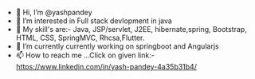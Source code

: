 - 👋 Hi, I’m @yashpandey
- 👀 I’m interested in Full stack devlopment in java
- 💫 My skill's are:- 
     Java, JSP/servlet, J2EE, hibernate,spring,
     Bootstrap, HTML, CSS, SpringMVC, Rhcsa,Flutter. 
- 🌱 I’m currently currently working on springboot and Angularjs
- 📫 How to reach me ...Click on given link:-
https://www.linkedin.com/in/yash-pandey-4a35b31b4/

